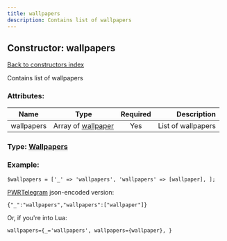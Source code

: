 ```yaml
---
title: wallpapers
description: Contains list of wallpapers
---
```

## Constructor: wallpapers  
[Back to constructors index](index.md)



Contains list of wallpapers

### Attributes:

| Name     |    Type       | Required | Description |
|----------|:-------------:|:--------:|------------:|
|wallpapers|Array of [wallpaper](../constructors/wallpaper.md) | Yes|List of wallpapers|



### Type: [Wallpapers](../types/Wallpapers.md)


### Example:

```
$wallpapers = ['_' => 'wallpapers', 'wallpapers' => [wallpaper], ];
```  

[PWRTelegram](https://pwrtelegram.xyz) json-encoded version:

```
{"_":"wallpapers","wallpapers":["wallpaper"]}
```


Or, if you're into Lua:  


```
wallpapers={_='wallpapers', wallpapers={wallpaper}, }

```



